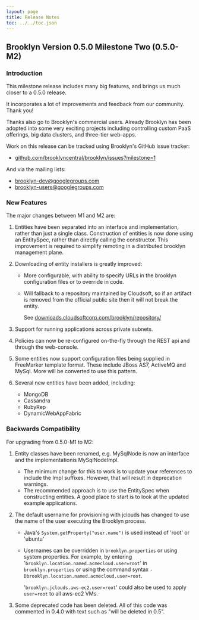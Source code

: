 ```yaml
---
layout: page
title: Release Notes
toc: ../../toc.json
---
```


## Brooklyn Version 0.5.0 Milestone Two (0.5.0-M2)

### Introduction

This milestone release includes many big features, and brings us much closer to a 0.5.0 release.

It incorporates a lot of improvements and feedback from our community. Thank you!

Thanks also go to Brooklyn's commercial users. Already Brooklyn has been adopted into some very exciting projects including controlling custom PaaS offerings, big data clusters, and three-tier web-apps.

Work on this release can be tracked using Brooklyn's GitHub issue tracker:
 
* [github.com/brooklyncentral/brooklyn/issues?milestone=1](https://github.com/brooklyncentral/brooklyn/issues?milestone=1)

And via the mailing lists:
 
* [brooklyn-dev@googlegroups.com](http://groups.google.com/group/brooklyn-dev)
* [brooklyn-users@googlegroups.com](http://groups.google.com/group/brooklyn-users)
 
### New Features

The major changes between M1 and M2 are:

1. Entities have been separated into an interface and implementation, rather than just a single class. Construction of entities is now done using an EntitySpec, rather than directly calling the constructor. This improvement is required to simplify remoting in a distributed brooklyn management plane.

2. Downloading of entity installers is greatly improved:
	* More configurable, with ability to specify URLs in the brooklyn configuration files or to override in code.
	* Will fallback to a repository maintained by Cloudsoft, so if an artifact is removed from the official public site then it will not break the entity. 
	
		See [downloads.cloudsoftcorp.com/brooklyn/repository/](http://downloads.cloudsoftcorp.com/brooklyn/repository/)

3. Support for running applications across private subnets.

4. Policies can now be re-configured on-the-fly through the REST api and through the web-console.

5. Some entities now support configuration files being supplied in FreeMarker template format. These include JBoss AS7, ActiveMQ and MySql. More will be converted to use this pattern.

6. Several new entities have been added, including:
	* MongoDB
	* Cassandra
	* RubyRep
	* DynamicWebAppFabric


### Backwards Compatibility

For upgrading from 0.5.0-M1 to M2:

1. Entity classes have been renamed, e.g. MySqlNode is now an interface and the implementationis MySqlNodeImpl.
	* The minimum change for this to work is to update your references to include the Impl suffixes. However, that will result in deprecation warnings.
	* The recommended approach is to use the EntitySpec when constructing entities. A good place to start is to look at the updated example applications.

2. The default username for provisioning with jclouds has changed to use the name of the user executing the Brooklyn process. 
	* Java's `System.getProperty("user.name")` is used instead of 'root' or 'ubuntu'
	* Usernames can be overridden in `brooklyn.properties` or using system properties.
		For example, by entering '`brooklyn.location.named.acmecloud.user=root`' in `brooklyn.properties` or using the command syntax `-Dbrooklyn.location.named.acmecloud.user=root`.
		
		'`brooklyn.jclouds.aws-ec2.user=root`' could also be used to apply `user=root` to all aws-ec2 VMs. 

3. Some deprecated code has been deleted. All of this code was commented in 0.4.0 with text such as "will be deleted in 0.5".